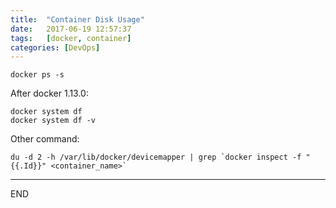 ```yaml
---
title:  "Container Disk Usage"
date:   2017-06-19 12:57:37
tags:   [docker, container]
categories: [DevOps]
---
```

```shell
docker ps -s
```

After docker 1.13.0:
```shell
docker system df
docker system df -v
```

Other command: 
```shell
du -d 2 -h /var/lib/docker/devicemapper | grep `docker inspect -f "{{.Id}}" <container_name>`
```

---
END
